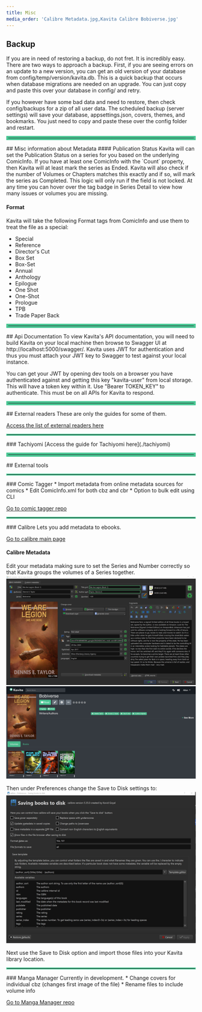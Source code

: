 ```yaml
---
title: Misc
media_order: 'Calibre Metadata.jpg,Kavita Calibre Bobiverse.jpg'
---
```


## Backup
If you are in need of restoring a backup, do not fret. It is incredibly easy. There are two ways to approach a backup. First, if you are seeing errors on an update to a new version, you can get an old version of your database from config/temp/version/kavita.db. This is a quick backup that occurs when database migrations are needed on an upgrade. You can just copy and paste this over your database in config/ and retry. 

If you however have some bad data and need to restore, then check config/backups for a zip of all user data. The scheduled backup (server settings) will save your database, appsettings.json, covers, themes, and bookmarks. You just need to copy and paste these over the config folder and restart. 

<hr style="border:5px solid #4ac694"> </hr>
## Misc information about Metadata
#### Publication Status
Kavita will can set the Publication Status on a series for you based on the underlying ComicInfo. If you have at least one ComicInfo with the `Count` property, then Kavita will at least mark the series as Ended. Kavita will also check if the number of Volumes or Chapters matches this exactly and if so, will mark the series as Completed. This logic will only run if the field is not locked. At any time you can hover over the tag badge in Series Detail to view how many issues or volumes you are missing. 

#### Format
Kavita will take the following Format tags from ComicInfo and use them to treat the file as a special:
* Special
* Reference
* Director's Cut
* Box Set
* Box-Set
* Annual
* Anthology
* Epilogue
* One Shot
* One-Shot
* Prologue
* TPB
* Trade Paper Back

<hr style="border:5px solid #4ac694"> </hr>
## Api Documentation
To view Kavita's API documentation, you will need to build Kavita on your local machine then browse to Swagger UI at http://localhost:5000/swagger/. Kavita uses JWT for authentication and thus you must attach your JWT key to Swagger to test against your local instance.

You can get your JWT by opening dev tools on a browser you have authenticated against and getting this key "kavita-user" from local storage. This will have a token key within it. Use "Bearer TOKEN_KEY" to authenticate. This must be on all APIs for Kavita to respond.

<hr style="border:5px solid #4ac694"> </hr>
## External readers
These are only the guides for some of them. 

[Access the list of external readers here](https://wiki.kavitareader.com/en/faq/external-readers)

<hr style="border:2px solid #4ac694"> </hr>
### Tachiyomi
[Access the guide for Tachiyomi here](./tachiyomi)

<hr style="border:5px solid #4ac694"> </hr>
## External tools

<hr style="border:2px solid #4ac694"> </hr>
### Comic Tagger
* Import metadata from online metadata sources for comics
* Edit ComicInfo.xml for both cbz and cbr
* Option to bulk edit using CLI

[Go to comic tagger repo](https://github.com/comictagger/comictagger)

<hr style="border:2px solid #4ac694"> </hr>
### Calibre
Lets you add metadata to ebooks.

[Go to calibre main page](https://calibre-ebook.com/es)
#### Calibre Metadata
Edit your metadata making sure to set the Series and Number correctly so that Kavita groups the volumes of a Series together. 
![Calibre%20Metadata](Calibre%20Metadata.jpg "Calibre%20Metadata")
![Kavita%20Calibre%20Bobiverse](Kavita%20Calibre%20Bobiverse.jpg "Kavita%20Calibre%20Bobiverse")

Then under Preferences change the Save to Disk settings to:
![Screenshot%202022-02-03%20162818](Screenshot%202022-02-03%20162818.jpg "Screenshot%202022-02-03%20162818")

Next use the Save to Disk option and import those files into your Kavita library location.

<hr style="border:2px solid #4ac694"> </hr>
### Manga Manager
Currently in development. 
* Change covers for individual cbz (changes first image of the file)
* Rename files to include volume info

[Go to Manga Manager repo](https://github.com/ThePromidius/Manga-Manager)